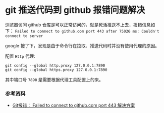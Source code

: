 # git 推送代码到 github 报错问题解决

浏览器访问 github 仓库是可以正常访问的，就是死活推送不上去，报错信息如下：
`Failed to connect to github.com port 443 after 75026 ms: Couldn't connect to server`

google 搜了下，发现是由于命令行在拉取、推送代码时并没有使用代理的原因。

配置 `Http` 代理:
```
git config --global http.proxy 127.0.0.1:7890
git config --global https.proxy 127.0.0.1:7890
```

其中端口号 `7890` 是需要根据代理工具配置上的来。

### 参考资料
- [Git报错： Failed to connect to github.com port 443 解决方案](https://blog.csdn.net/zpf1813763637/article/details/128340109)
